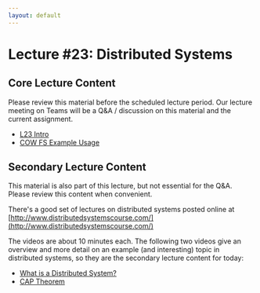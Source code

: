```yaml
---
layout: default
---
```


# Lecture #23: Distributed Systems

## Core Lecture Content

Please review this material before the scheduled lecture period. Our lecture
meeting on Teams will be a Q&A / discussion on this material and the current
assignment.

 - [L23 Intro](https://youtu.be/SV5mYcWUNlA)
 - [COW FS Example Usage](https://youtu.be/0korJ90i8nI)

## Secondary Lecture Content

This material is also part of this lecture, but not essential for the Q&A. Please
review this content when convenient.

There's a good set of lectures on distributed systems posted online at
[http://www.distributedsystemscourse.com/](http://www.distributedsystemscourse.com/)

The videos are about 10 minutes each. The following two videos give an overview
and more detail on an example (and interesting) topic in distributed systems, so
they are the secondary lecture content for today:

 - [What is a Distributed System?](https://www.youtube.com/watch?v=7VbL89mKK3M)
 - [CAP Theorem](https://www.youtube.com/watch?v=k-Yaq8AHlFA)

